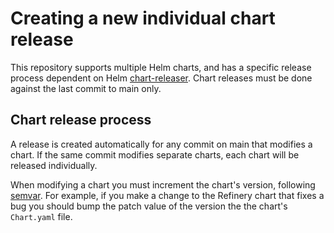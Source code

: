 # Creating a new individual chart release

This repository supports multiple Helm charts, and has a specific release process dependent on Helm [chart-releaser](https://github.com/helm/chart-releaser).
Chart releases must be done against the last commit to main only.

## Chart release process

A release is created automatically for any commit on main that modifies a chart. If the same commit modifies separate charts, each chart will be released individually.

When modifying a chart you must increment the chart's version, following [semvar](https://semver.org/).
For example, if you make a change to the Refinery chart that fixes a bug you should bump the patch value of the version the the chart's `Chart.yaml` file.
